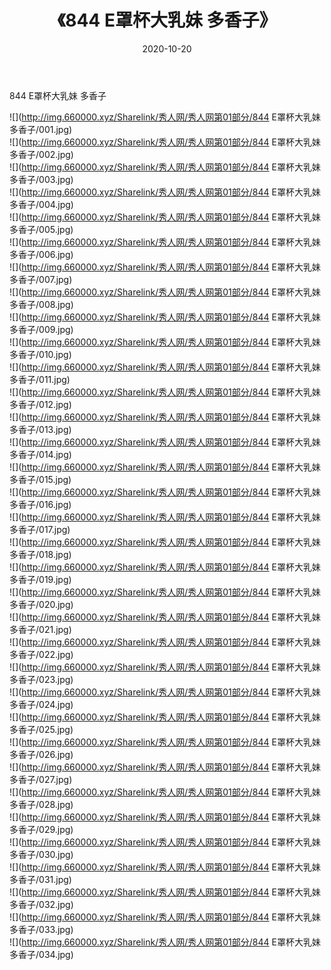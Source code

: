 ﻿---
layout: post
title:  《844 E罩杯大乳妹 多香子》
date:   2020-10-20
img: http://img.660000.xyz/Sharelink/秀人网/秀人网第01部分/844 E罩杯大乳妹 多香子/000.jpg
categories: [美女, 清纯, 唯美]
---

844 E罩杯大乳妹 多香子

  ![](http://img.660000.xyz/Sharelink/秀人网/秀人网第01部分/844 E罩杯大乳妹 多香子/001.jpg) <br> ![](http://img.660000.xyz/Sharelink/秀人网/秀人网第01部分/844 E罩杯大乳妹 多香子/002.jpg) <br> ![](http://img.660000.xyz/Sharelink/秀人网/秀人网第01部分/844 E罩杯大乳妹 多香子/003.jpg) <br> ![](http://img.660000.xyz/Sharelink/秀人网/秀人网第01部分/844 E罩杯大乳妹 多香子/004.jpg) <br> ![](http://img.660000.xyz/Sharelink/秀人网/秀人网第01部分/844 E罩杯大乳妹 多香子/005.jpg) <br> ![](http://img.660000.xyz/Sharelink/秀人网/秀人网第01部分/844 E罩杯大乳妹 多香子/006.jpg) <br> ![](http://img.660000.xyz/Sharelink/秀人网/秀人网第01部分/844 E罩杯大乳妹 多香子/007.jpg) <br> ![](http://img.660000.xyz/Sharelink/秀人网/秀人网第01部分/844 E罩杯大乳妹 多香子/008.jpg) <br> ![](http://img.660000.xyz/Sharelink/秀人网/秀人网第01部分/844 E罩杯大乳妹 多香子/009.jpg) <br> ![](http://img.660000.xyz/Sharelink/秀人网/秀人网第01部分/844 E罩杯大乳妹 多香子/010.jpg) <br> ![](http://img.660000.xyz/Sharelink/秀人网/秀人网第01部分/844 E罩杯大乳妹 多香子/011.jpg) <br> ![](http://img.660000.xyz/Sharelink/秀人网/秀人网第01部分/844 E罩杯大乳妹 多香子/012.jpg) <br> ![](http://img.660000.xyz/Sharelink/秀人网/秀人网第01部分/844 E罩杯大乳妹 多香子/013.jpg) <br> ![](http://img.660000.xyz/Sharelink/秀人网/秀人网第01部分/844 E罩杯大乳妹 多香子/014.jpg) <br> ![](http://img.660000.xyz/Sharelink/秀人网/秀人网第01部分/844 E罩杯大乳妹 多香子/015.jpg) <br> ![](http://img.660000.xyz/Sharelink/秀人网/秀人网第01部分/844 E罩杯大乳妹 多香子/016.jpg) <br> ![](http://img.660000.xyz/Sharelink/秀人网/秀人网第01部分/844 E罩杯大乳妹 多香子/017.jpg) <br> ![](http://img.660000.xyz/Sharelink/秀人网/秀人网第01部分/844 E罩杯大乳妹 多香子/018.jpg) <br> ![](http://img.660000.xyz/Sharelink/秀人网/秀人网第01部分/844 E罩杯大乳妹 多香子/019.jpg) <br> ![](http://img.660000.xyz/Sharelink/秀人网/秀人网第01部分/844 E罩杯大乳妹 多香子/020.jpg) <br> ![](http://img.660000.xyz/Sharelink/秀人网/秀人网第01部分/844 E罩杯大乳妹 多香子/021.jpg) <br> ![](http://img.660000.xyz/Sharelink/秀人网/秀人网第01部分/844 E罩杯大乳妹 多香子/022.jpg) <br> ![](http://img.660000.xyz/Sharelink/秀人网/秀人网第01部分/844 E罩杯大乳妹 多香子/023.jpg) <br> ![](http://img.660000.xyz/Sharelink/秀人网/秀人网第01部分/844 E罩杯大乳妹 多香子/024.jpg) <br> ![](http://img.660000.xyz/Sharelink/秀人网/秀人网第01部分/844 E罩杯大乳妹 多香子/025.jpg) <br> ![](http://img.660000.xyz/Sharelink/秀人网/秀人网第01部分/844 E罩杯大乳妹 多香子/026.jpg) <br> ![](http://img.660000.xyz/Sharelink/秀人网/秀人网第01部分/844 E罩杯大乳妹 多香子/027.jpg) <br> ![](http://img.660000.xyz/Sharelink/秀人网/秀人网第01部分/844 E罩杯大乳妹 多香子/028.jpg) <br> ![](http://img.660000.xyz/Sharelink/秀人网/秀人网第01部分/844 E罩杯大乳妹 多香子/029.jpg) <br> ![](http://img.660000.xyz/Sharelink/秀人网/秀人网第01部分/844 E罩杯大乳妹 多香子/030.jpg) <br> ![](http://img.660000.xyz/Sharelink/秀人网/秀人网第01部分/844 E罩杯大乳妹 多香子/031.jpg) <br> ![](http://img.660000.xyz/Sharelink/秀人网/秀人网第01部分/844 E罩杯大乳妹 多香子/032.jpg) <br> ![](http://img.660000.xyz/Sharelink/秀人网/秀人网第01部分/844 E罩杯大乳妹 多香子/033.jpg) <br> ![](http://img.660000.xyz/Sharelink/秀人网/秀人网第01部分/844 E罩杯大乳妹 多香子/034.jpg) <br>